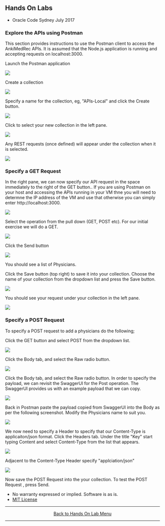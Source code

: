 ## Hands On Labs

- Oracle Code Sydney July 2017

### Explore the APIs using Postman

This section provides instructions to use the Postman client to access the AnkiMedRec APIs.
It is assumed that the Node.js application is running and accepting requests on localhost:3000.

Launch the Postman application

<img src="./img/exploretheapis-3-1.PNG" />

Create a collection 

<img src="./img/exploretheapis-3-2.PNG" />

Specify a name for the collection, eg, "APIs-Local" and click the Create button.

<img src="./img/exploretheapis-3-3.PNG" />

Click to select your new collection in the left pane.

<img src="./img/exploretheapis-3-4.PNG" />

Any REST requests (once defined) will appear under the collection when it is selected.

<img src="./img/exploretheapis-3-5.PNG" />

### Specify a GET Request

In the right pane, we can now specify our API request in the space immediately to the right of the GET button..
If you are using Postman on your host and accessing the APIs running in your VM thne you will need to determne the IP address of the VM and use that otherwise you can simply enter http://localhost:3000.

<img src="./img/exploretheapis-3-6.PNG" />

Select the operation from the pull down (GET, POST etc). For our initial exercise we will do a GET.

<img src="./img/exploretheapis-3-7.PNG" />

Click the Send button

<img src="./img/exploretheapis-3-8.PNG" />

You should see a list of Physicians.

Click the Save button (top right) to save it into your collection.
Choose the name of your collection from the dropdown list and press the Save button.

<img src="./img/exploretheapis-3-9.PNG" />

You should see your request under your collection in the left pane.

<img src="./img/exploretheapis-3-10.PNG" />

### Specify a POST Request

To specify a POST request to add a physicians do the following;

Click the GET button and select POST from the dropdown list.

<img src="./img/exploretheapis-3-11.PNG" />

Click the Body tab, and select the Raw radio button.

<img src="./img/exploretheapis-3-12.PNG" />

Click the Body tab, and select the Raw radio button.
In order to specify the payload, we can revisit the SwaggerUI for the Post operation.
The SwaggerUI provides us with an example payload that we can copy.

<img src="./img/exploretheapis-3-13.PNG" />

Back in Postman paste the payload copied from SwaggerUI into the Body as per the following screenshot.
Modify the Physicians name to suit you.

<img src="./img/exploretheapis-3-14.PNG" />

We now need to specify a Header to specify that our Content-Type is applicaiton/json format.
Click the Headers tab.
Under the title "Key" start typing Content and select Content-Type from the list that appears.

<img src="./img/exploretheapis-3-15.PNG" />

Adjacent to the Content-Type Header specify "applciation/json"

<img src="./img/exploretheapis-3-16.PNG" />

Now save the POST Request into the your collection.
To test the POST Request , press Send.

* No warranty expressed or implied.  Software is as is.
* [MIT License](http://www.opensource.org/licenses/mit-license.html)

<hr />
<center>
<a href="../../handsonlabs" class="btn" >Back to Hands On Lab Menu</a>
<center />
<hr />

